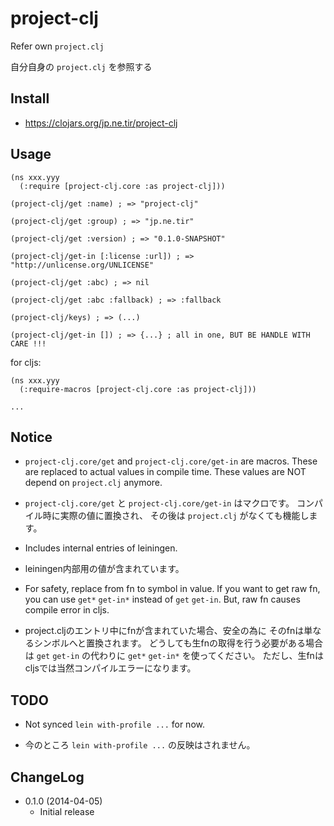 # project-clj

Refer own `project.clj`

自分自身の `project.clj` を参照する


## Install

- https://clojars.org/jp.ne.tir/project-clj


## Usage

~~~
(ns xxx.yyy
  (:require [project-clj.core :as project-clj]))

(project-clj/get :name) ; => "project-clj"

(project-clj/get :group) ; => "jp.ne.tir"

(project-clj/get :version) ; => "0.1.0-SNAPSHOT"

(project-clj/get-in [:license :url]) ; => "http://unlicense.org/UNLICENSE"

(project-clj/get :abc) ; => nil

(project-clj/get :abc :fallback) ; => :fallback

(project-clj/keys) ; => (...)

(project-clj/get-in []) ; => {...} ; all in one, BUT BE HANDLE WITH CARE !!!

~~~

for cljs:

~~~
(ns xxx.yyy
  (:require-macros [project-clj.core :as project-clj]))

...
~~~


## Notice

- `project-clj.core/get` and `project-clj.core/get-in` are macros.
  These are replaced to actual values in compile time.
  These values are NOT depend on `project.clj` anymore.

- `project-clj.core/get` と `project-clj.core/get-in` はマクロです。
  コンパイル時に実際の値に置換され、
  その後は `project.clj` がなくても機能します。

- Includes internal entries of leiningen.

- leiningen内部用の値が含まれています。

- For safety, replace from fn to symbol in value.
  If you want to get raw fn,
  you can use `get*` `get-in*` instead of `get` `get-in`.
  But, raw fn causes compile error in cljs.

- project.cljのエントリ中にfnが含まれていた場合、安全の為に
  そのfnは単なるシンボルへと置換されます。
  どうしても生fnの取得を行う必要がある場合は `get` `get-in` の代わりに
  `get*` `get-in*` を使ってください。
  ただし、生fnはcljsでは当然コンパイルエラーになります。


## TODO

- Not synced `lein with-profile ...` for now.

- 今のところ `lein with-profile ...` の反映はされません。


## ChangeLog

- 0.1.0 (2014-04-05)
    - Initial release





